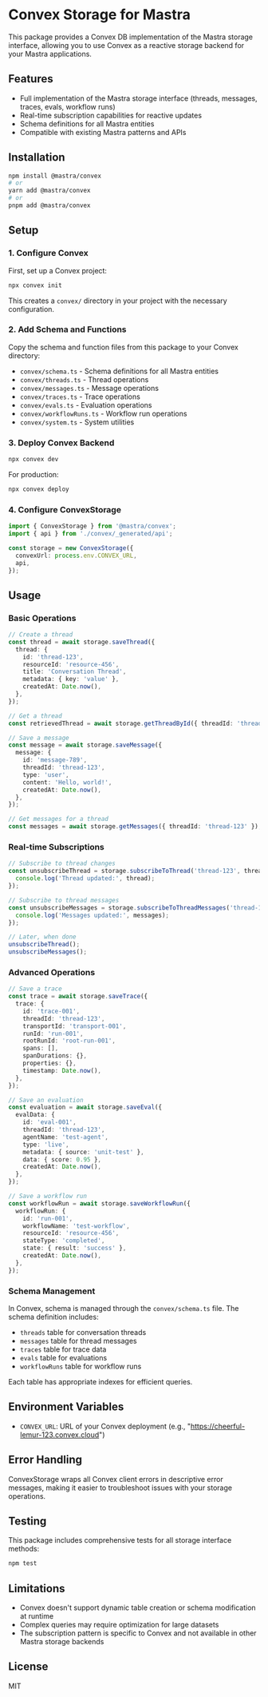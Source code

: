 # Convex Storage for Mastra

This package provides a Convex DB implementation of the Mastra storage interface, allowing you to use Convex as a reactive storage backend for your Mastra applications.

## Features

- Full implementation of the Mastra storage interface (threads, messages, traces, evals, workflow runs)
- Real-time subscription capabilities for reactive updates
- Schema definitions for all Mastra entities
- Compatible with existing Mastra patterns and APIs

## Installation

```bash
npm install @mastra/convex
# or
yarn add @mastra/convex
# or
pnpm add @mastra/convex
```

## Setup

### 1. Configure Convex

First, set up a Convex project:

```bash
npx convex init
```

This creates a `convex/` directory in your project with the necessary configuration.

### 2. Add Schema and Functions

Copy the schema and function files from this package to your Convex directory:

- `convex/schema.ts` - Schema definitions for all Mastra entities
- `convex/threads.ts` - Thread operations
- `convex/messages.ts` - Message operations
- `convex/traces.ts` - Trace operations
- `convex/evals.ts` - Evaluation operations
- `convex/workflowRuns.ts` - Workflow run operations
- `convex/system.ts` - System utilities

### 3. Deploy Convex Backend

```bash
npx convex dev
```

For production:

```bash
npx convex deploy
```

### 4. Configure ConvexStorage

```typescript
import { ConvexStorage } from '@mastra/convex';
import { api } from './convex/_generated/api';

const storage = new ConvexStorage({
  convexUrl: process.env.CONVEX_URL,
  api,
});
```

## Usage

### Basic Operations

```typescript
// Create a thread
const thread = await storage.saveThread({
  thread: {
    id: 'thread-123',
    resourceId: 'resource-456',
    title: 'Conversation Thread',
    metadata: { key: 'value' },
    createdAt: Date.now(),
  },
});

// Get a thread
const retrievedThread = await storage.getThreadById({ threadId: 'thread-123' });

// Save a message
const message = await storage.saveMessage({
  message: {
    id: 'message-789',
    threadId: 'thread-123',
    type: 'user',
    content: 'Hello, world!',
    createdAt: Date.now(),
  },
});

// Get messages for a thread
const messages = await storage.getMessages({ threadId: 'thread-123' });
```

### Real-time Subscriptions

```typescript
// Subscribe to thread changes
const unsubscribeThread = storage.subscribeToThread('thread-123', thread => {
  console.log('Thread updated:', thread);
});

// Subscribe to thread messages
const unsubscribeMessages = storage.subscribeToThreadMessages('thread-123', messages => {
  console.log('Messages updated:', messages);
});

// Later, when done
unsubscribeThread();
unsubscribeMessages();
```

### Advanced Operations

```typescript
// Save a trace
const trace = await storage.saveTrace({
  trace: {
    id: 'trace-001',
    threadId: 'thread-123',
    transportId: 'transport-001',
    runId: 'run-001',
    rootRunId: 'root-run-001',
    spans: [],
    spanDurations: {},
    properties: {},
    timestamp: Date.now(),
  },
});

// Save an evaluation
const evaluation = await storage.saveEval({
  evalData: {
    id: 'eval-001',
    threadId: 'thread-123',
    agentName: 'test-agent',
    type: 'live',
    metadata: { source: 'unit-test' },
    data: { score: 0.95 },
    createdAt: Date.now(),
  },
});

// Save a workflow run
const workflowRun = await storage.saveWorkflowRun({
  workflowRun: {
    id: 'run-001',
    workflowName: 'test-workflow',
    resourceId: 'resource-456',
    stateType: 'completed',
    state: { result: 'success' },
    createdAt: Date.now(),
  },
});
```

### Schema Management

In Convex, schema is managed through the `convex/schema.ts` file. The schema definition includes:

- `threads` table for conversation threads
- `messages` table for thread messages
- `traces` table for trace data
- `evals` table for evaluations
- `workflowRuns` table for workflow runs

Each table has appropriate indexes for efficient queries.

## Environment Variables

- `CONVEX_URL`: URL of your Convex deployment (e.g., "https://cheerful-lemur-123.convex.cloud")

## Error Handling

ConvexStorage wraps all Convex client errors in descriptive error messages, making it easier to troubleshoot issues with your storage operations.

## Testing

This package includes comprehensive tests for all storage interface methods:

```bash
npm test
```

## Limitations

- Convex doesn't support dynamic table creation or schema modification at runtime
- Complex queries may require optimization for large datasets
- The subscription pattern is specific to Convex and not available in other Mastra storage backends

## License

MIT
